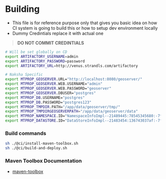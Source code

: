 # Building

- This file is for reference purpose only that gives you basic idea on how CI system is going to build this or how to setup dev environment locally
- Dummy Credintials replace it with actual one

> **DO NOT COMMIT CREDINTIALS**

```sh
# Will be set globally on CD
export ARTIFACTORY_USERNAME=admin
export ARTIFACTORY_PASSWORD=password
export ARTIFACTORY_URL=http://venus.strandls.com/artifactory

# Naksha Specific
export MTPROP_GEOSERVER.URL="http://localhost:8080/geoserver/"
export MTPROP_GEOSERVER.WEB.USERNAME="admin"
export MTPROP_GEOSERVER.WEB.PASSWORD="geoserver"
export MTPROP_GEOSERVER.DBUSER="postgres"
export MTPROP_DB.USERNAME="postgres"
export MTPROP_DB.PASSWORD="postgres123"
export MTPROP_TMPDIR.PATH="/app/data/geoserver/tmp/"
export MTPROP_TMPDIRGEOSERVERPATH="/app/data/geoserver/data"
export MTPROP_NAMESPACE.ID="NamespaceInfoImpl--21489445:78545345680:-7ffe"
export MTPROP_DATASTORE.ID="DataStoreInfoImpl--21483454:136743037af:-7ffg"
```

### Build commands

```sh
sh ./@ci/install-maven-toolbox.sh
sh ./@ci/build-and-deploy.sh
```

### Maven Toolbox Documentation

- [maven-toolbox](https://github.com/harshzalavadiya/maven-toolbox/blob/master/README.md)
